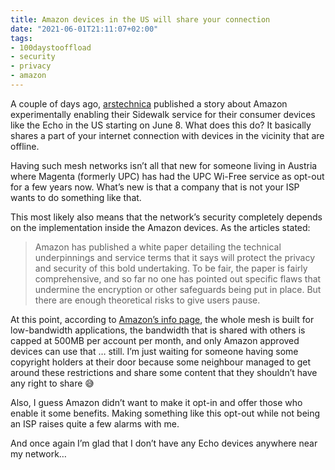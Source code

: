 ```yaml
---
title: Amazon devices in the US will share your connection
date: "2021-06-01T21:11:07+02:00"
tags:
- 100daystooffload
- security
- privacy
- amazon
---
```


A couple of days ago, [arstechnica](https://arstechnica.com/gadgets/2021/05/amazon-devices-will-soon-automatically-share-your-internet-with-neighbors/) published a story about Amazon experimentally enabling their Sidewalk service for their consumer devices like the Echo in the US starting on June 8. What does this do? It basically shares a part of your internet connection with devices in the vicinity that are offline.

Having such mesh networks isn’t all that new for someone living in Austria where Magenta (formerly UPC) has had the UPC Wi-Free service as opt-out for a few years now. What’s new is that a company that is not your ISP wants to do something like that. 

This most likely also means that the network’s security completely depends on the implementation inside the Amazon devices. As the articles stated:

> Amazon has published a white paper detailing the technical underpinnings and service terms that it says will protect the privacy and security of this bold undertaking. To be fair, the paper is fairly comprehensive, and so far no one has pointed out specific flaws that undermine the encryption or other safeguards being put in place. But there are enough theoretical risks to give users pause.

At this point, according to [Amazon’s info page](https://www.amazon.com/Amazon-Sidewalk/b?node=21328123011), the whole mesh is built for low-bandwidth applications, the bandwidth that is shared with others is capped at 500MB per account per month, and only Amazon approved devices can use that … still. I’m just waiting for someone having some copyright holders at their door because some neighbour managed to get around these restrictions and share some content that they shouldn’t have any right to share 😅

Also, I guess Amazon didn’t want to make it opt-in and offer those who enable it some benefits. Making something like this opt-out while not being an ISP raises quite a few alarms with me.

And once again I’m glad that I don’t have any Echo devices anywhere near my network…
